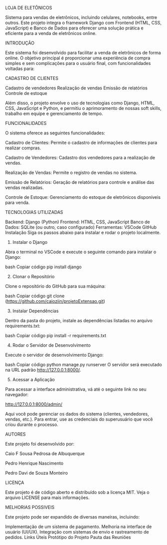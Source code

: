 LOJA DE ELETÔNICOS


Sistema para vendas de eletrônicos, incluindo celulares, notebooks, entre outros. Este projeto integra o framework Django com Frontend (HTML, CSS, JavaScript) e Banco de Dados para oferecer uma solução prática e eficiente para a venda de eletrônicos online.


INTRODUÇÃO


Este sistema foi desenvolvido para facilitar a venda de eletrônicos de forma online. O objetivo principal é proporcionar uma experiência de compra simples e sem complicações para o usuário final, com funcionalidades voltadas para:


CADASTRO DE CLIENTES


Cadastro de vendedores
Realização de vendas
Emissão de relatórios
Controle de estoque

Além disso, o projeto envolve o uso de tecnologias como Django, HTML, CSS, JavaScript e Python, e permitiu o aprimoramento de nossas soft skills, trabalho em equipe e gerenciamento de tempo.


FUNCIONALIDADES


O sistema oferece as seguintes funcionalidades:

Cadastro de Clientes: Permite o cadastro de informações de clientes para realizar compras.

Cadastro de Vendedores: Cadastro dos vendedores para a realização de vendas.

Realização de Vendas: Permite o registro de vendas no sistema.

Emissão de Relatórios: Geração de relatórios para controle e análise das vendas realizadas.

Controle de Estoque: Gerenciamento do estoque de eletrônicos disponíveis para venda.


TECNOLOGIAS UTILIZADAS


Backend: Django (Python)
Frontend: HTML, CSS, JavaScript
Banco de Dados: SQLite (ou outro, caso configurado)
Ferramentas:
VSCode
GitHub
Instalação
Siga os passos abaixo para instalar e rodar o projeto localmente.


1. Instalar o Django


Abra o terminal no VSCode e execute o seguinte comando para instalar o Django:

bash
Copiar código
pip install django


2. Clonar o Repositório


Clone o repositório do GitHub para sua máquina:

bash
Copiar código
git clone (https://github.com/caioziin/projetoExtensao.git)


3. Instalar Dependências

   
Dentro da pasta do projeto, instale as dependências listadas no arquivo requirements.txt:

bash
Copiar código
pip install -r requirements.txt


4. Rodar o Servidor de Desenvolvimento

   
Execute o servidor de desenvolvimento Django:

bash
Copiar código
python manage.py runserver
O servidor será executado na URL padrão http://127.0.0.1:8000/.


5. Acessar a Aplicação

   
Para acessar a interface administrativa, vá até o seguinte link no seu navegador:

http://127.0.0.1:8000/admin/

Aqui você pode gerenciar os dados do sistema (clientes, vendedores, vendas, etc.). Para entrar, use as credenciais do superusuário que você criou durante o processo.


AUTORES


Este projeto foi desenvolvido por:

Caio F Sousa Pedrosa de Albuquerque

Pedro Henrique Nascimento

Pedro Davi de Souza Monteiro


LICENÇA


Este projeto é de código aberto e distribuído sob a licença MIT. Veja o arquivo LICENSE para mais informações.


MELHORIAS POSSIVEIS


Este projeto pode ser expandido de diversas maneiras, incluindo:

Implementação de um sistema de pagamento.
Melhoria na interface de usuário (UI/UX).
Integração com sistemas de envio e rastreamento de pedidos.
Links Úteis
Protótipo do Projeto
Pauta das Reuniões
